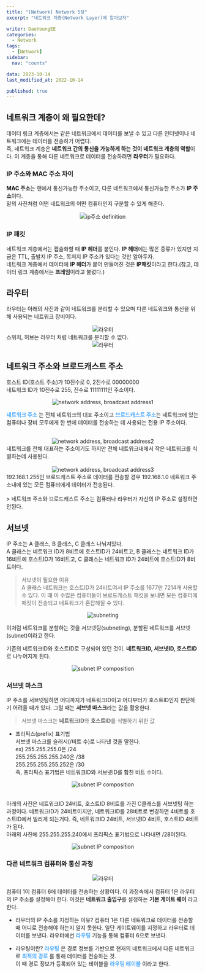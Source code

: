 ```yaml
---
title: "[Network] Network 5장"
excerpt: "네트워크 계층(Network Layer)에 알아보자"

writer: DaeYoungEE
categories:
  - Network
tags:
  - [Network]
sidebar:
  nav: "counts"

data: 2023-10-14
last_modified_at: 2022-10-14

published: true
---
```


## 네트워크 계층이 왜 필요한데?

데이터 링크 계층에서는 같은 네트워크에서 데이터를 보낼 수 있고 다른 인터넷이나 네트워크에는 데이터를 전송하기 어렵다.  
즉, 네트워크 계층은 **네트워크 간의 통신을 가능하게 하는 것이 네트워크 계층의 역할**이다. 이 계층을 통해 다른 네트워크로 데이터를 전송하려면 **라우터**가 필요하다.

### IP 주소와 MAC 주소 차이

**MAC 주소**는 랜에서 통신가능한 주소이고, 다른 네트워크에서 통신가능한 주소가 **IP 주소**이다.  
밑의 사진처럼 어떤 네트워크의 어떤 컴퓨터인지 구분할 수 있게 해준다.

<div align="center">
  <img alt="ip주소 definition" src="https://github.com/DaeYoungee/DaeYoungee.github.io/assets/121485300/7d4ecf72-1096-4818-9e3b-399c2f6d6cef">   
</div>

### IP 패킷

네트워크 계층에서는 캡슐화할 때 **IP 헤더**를 붙인다.
**IP 헤더**에는 많은 종류가 있지만 지금은 TTL, 출발지 IP 주소, 목저지 IP 주소가 있다는 것만 알아두자.  
네트워크 계층에서 데이터에 **IP 헤더**가 붙어 만들어진 것은 **IP패킷**이라고 한다.(참고, 데이터 링크 계층에서는 **프레임**이라고 불렀다.)

## 라우터

라우터는 아래의 사진과 같이 네트워크를 분리할 수 있으며 다른 네트워크와 통신을 위해 사용되는 네트워크 장비이다.

<div align="center">
  <img alt="라우터" src="https://github.com/DaeYoungee/DaeYoungee.github.io/assets/121485300/9f2de96d-aa20-4193-9767-cd6748806cbd">   
</div>
스위치, 허브는 라우터 처럼 네트워크를 분리할 수 없다.
<div align="center">
  <img alt="라우터" src="https://github.com/DaeYoungee/DaeYoungee.github.io/assets/121485300/52e8c695-31fa-49f0-acb6-403aa6c3481f">   
</div>

## 네트워크 주소와 브로드캐스트 주소

호스트 ID(호스트 주소)가 10진수로 0, 2진수로 00000000  
네트워크 ID가 10진수로 255, 진수로 11111111인 주소이다.

<div align="center">
<img alt="network address, broadcast address1" src="https://github.com/DaeYoungee/DaeYoungee.github.io/assets/121485300/18cfff4e-0d44-4265-a6b2-360eb2e495b1">   
</div>

<span style="color:rgb(77,171,254)"> **네트워크 주소** </span>는 전체 네트워크의 대표 주소이고 <span style="color:rgb(77,171,254)">**브로드캐스트 주소**</span>는 네트워크에 있는 컴퓨터나 장비 모두에게 한 번에 데이터를 전송하는 데 사용되는 전용 IP 주소이다.
<br>
<br>

<div align="center">
  <img alt="network address, broadcast address2" src="https://github.com/DaeYoungee/DaeYoungee.github.io/assets/121485300/68ec816c-d9c7-4134-9478-f5e95cdf38be">   
</div>
네트워크를 전체 대표하는 주소이기도 하지만 전체 네트워크내에서 작은 네트워크를 식별하는데 사용된다.
<br>
<br>

<div align="center">
  <img alt="network address, broadcast address3" src="https://github.com/DaeYoungee/DaeYoungee.github.io/assets/121485300/9ac64330-49ec-4f3d-b1f8-923257e46deb">   
</div>
192.168.1.255인 브로드캐스트 주소로 데이터를 전송할 경우 192.168.1.0 네트워크 주소내에 있는 모든 컴퓨터에게 데이터가 전송된다.

<br>
<br>
> 네트워크 주소와 브로드캐스트 주소는 컴퓨터나 라우터가 자신의 IP 주소로 설정하면 안된다.

## 서브넷

IP 주소는 A 클래스, B 클래스, C 클래스 나눠져있다.  
A 클래스는 네트워크 ID가 8비트에 호스트ID가 24비트고,
B 클래스는 네트워크 ID가 16비트에 호스트ID가 16비트고,
C 클래스는 네트워크 ID가 24비트에 호스트ID가 8비트이다.

> 서브넷이 필요한 이유  
> A 클래스 네트워크는 호스트ID가 24비트여서 IP 주소를 1677만 7214개 사용할 수 있다. 이 떄 이 수많은 컴퓨터들이 브로드캐스트 패킷을 보내면 모든 컴퓨터에 패킷이 전송되고 네트워크가 혼잡해질 수 있다.

<div align="center">
  <img alt="subneting" src="https://github.com/DaeYoungee/DaeYoungee.github.io/assets/121485300/6da6ec8d-ea90-4aa4-90ea-ee9120ef57f8">   
</div>

이처럼 네트워크를 분할하는 것을 서브넷팅(subneting), 분할된 네트워크를 서브넷(subnet)이라고 한다.

기존의 네트워크ID와 호스트ID로 구성되어 있던 것이. **네트워크ID, 서브넷ID, 호스트ID**로 나누어지게 된다.

<div align="center">
  <img alt="subnet IP composition" src="https://github.com/DaeYoungee/DaeYoungee.github.io/assets/121485300/162167f8-6881-4e91-a36c-15342798a321">   
</div>

### 서브넷 마스크

IP 주소를 서브넷팅하면 어디까지가 네트워크ID이고 어디부터가 호스트ID인지 판단하기 어려울 때가 있다. 그럴 때는 **서브넷 마스크**라는 값을 활용한다.

> 서브넷 마스크는 **네트워크ID**와 **호스트ID**를 식별하기 위한 값

- 프리픽스(prefix) 표기법  
 서브넷 마스크를 슬래시(/비트 수)로 나타낸 것을 말한다.  
 ex) 255.255.255.0은 /24  
 255.255.255.255.240은 /38  
 255.255.255.255.252은 /30  
 즉, 프리픽스 표기법은 네트워크ID와 서브넷ID를 합친 비트 수이다.
<div align="center">
  <img alt="subnet IP composition" src="https://github.com/DaeYoungee/DaeYoungee.github.io/assets/121485300/f87f375c-e3bf-44f8-9c2d-22df7a04a4c9">   
</div>
</br>

아래의 사진은 네트워크ID 24비트, 호스트ID 8비트를 가진 C클래스를 서브넷팅 하는 과정이다. 네트워크ID가 24비트이지만, 네트워크ID를 28비트로 변경하면 4비트를 호스트ID에서 빌리게 되는거다. 즉, 네트워크ID 24비트, 서브넷ID 4비트, 호스트ID 4비트가 된다.  
아래의 사진에 255.255.255.240에서 프리픽스 표기법으로 나타내면 /28이된다.

<div align="center">
  <img alt="subnet IP composition" src="https://github.com/DaeYoungee/DaeYoungee.github.io/assets/121485300/ac75a983-fae1-4188-9f5d-0adfbab5234d">   
</div>

### 다른 네트워크 컴퓨터와 통신 과정

<div align="center">
  <img alt="라우터" src="https://github.com/DaeYoungee/DaeYoungee.github.io/assets/121485300/c4d11e13-6bf0-4201-9967-3af43d12d447">   
</div>

컴퓨터 1이 컴퓨터 6에 데이터를 전송하는 상황이다. 이 과정속에서 컴퓨터 1은 라우터의 IP 주소를 설정해야 한다. 이것은 **네트워크 출입구**를 설정하는 **기본 게이트 웨이** 라고 한다.

- 라우터의 IP 주소를 지정하는 이유?
  컴퓨터 1은 다른 네트워크로 데이터를 전송할 때 어디로 전송해야 하는지 알지 못한다. 일단 게이트웨이를 지정하고 라우터로 데이터를 보낸다. 라우터에선 <span style="color:rgb(77,171,254)"> **라우팅** </span>기능을 통해 컴퓨터 6으로 보낸다.

- 라우팅이란?
  <span style="color:rgb(77,171,254)"> **라우팅** </span>은 경로 정보를 기반으로 현재의 네트워크에서 다른 네트워크로 <span style="color:rgb(77,171,254)"> **최적의 경로** </span>를 통해 데이터를 전송하는 것.  
  이 때 경로 정보가 등록되어 있는 테이블을 <span style="color:rgb(77,171,254)"> **라우팅 테이블** </span>이라고 한다.
